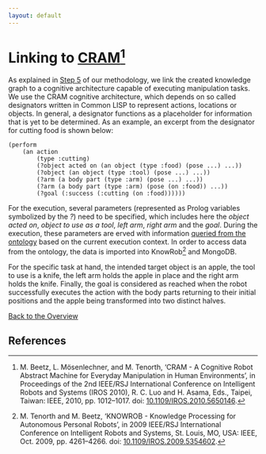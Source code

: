 ```yaml
---
layout: default
---
```


# Linking to [CRAM](https://cram-system.org/)[^1]

As explained in [Step 5](./Methodology.html) of our methodology, we link the created knowledge graph to a cognitive architecture capable of executing manipulation tasks.
We use the CRAM cognitive architecture, which depends on so called designators written in Common LISP to represent actions, locations or objects.
In general, a designator functions as a placeholder for information that is yet to be determined.
As an example, an excerpt from the designator for cutting food is shown below:

```LISP
(perform
	(an action
		(type :cutting)
		(?object acted on (an object (type :food) (pose ...) ...))
		(?object (an object (type :tool) (pose ...) ...))
		(?arm (a body part (type :arm) (pose ...) ...))
		(?arm (a body part (type :arm) (pose (on :food)) ...))
		(?goal (:success (:cutting (on :food))))))
```
 
For the execution, several parameters (represented as Prolog variables symbolized by the *?*) need to be specified, which includes here the *object acted on*, *object to use as a tool*, *left arm*, *right arm* and the *goal*.
During the execution, these parameters are erved with information [queried from the ontology](./OntologyQuery.html) based on the current execution context.
In order to access data from the ontology, the data is imported into KnowRob[^2] and MongoDB.

For the specific task at hand, the intended target object is an apple, the tool to use is a knife, the left arm holds the apple in place and the right arm holds the knife.
Finally, the goal is considered as reached when the robot successfully executes the action with the body parts returning to their initial positions and the apple being transformed into two distinct halves.

[Back to the Overview](./)

## References

[^1]: M. Beetz, L. Mösenlechner, and M. Tenorth, ‘CRAM - A Cognitive Robot Abstract Machine for Everyday Manipulation in Human Environments’, in Proceedings of the 2nd IEEE/RSJ International Conference on Intelligent Robots and Systems (IROS 2010), R. C. Luo and H. Asama, Eds., Taipei, Taiwan: IEEE, 2010, pp. 1012–1017. doi: [10.1109/IROS.2010.5650146](https://ieeexplore.ieee.org/document/5650146).
[^2]: M. Tenorth and M. Beetz, ‘KNOWROB - Knowledge Processing for Autonomous Personal Robots’, in 2009 IEEE/RSJ International Conference on Intelligent Robots and Systems, St. Louis, MO, USA: IEEE, Oct. 2009, pp. 4261–4266. doi: [10.1109/IROS.2009.5354602](https://ieeexplore.ieee.org/document/5354602).